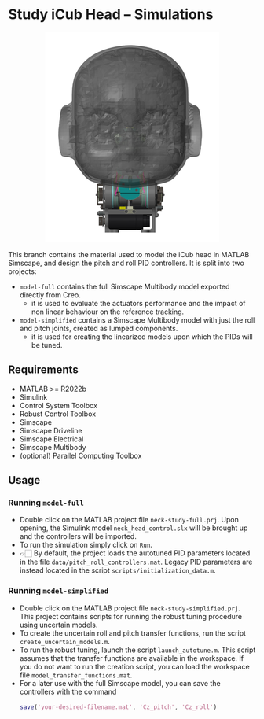 Study iCub Head – Simulations
=============================

<center>
<img src="./assets/head.png"></img>
</center>

This branch contains the material used to model the iCub head in MATLAB Simscape, and design the pitch and roll PID controllers.
It is split into two projects:
- `model-full` contains the full Simscape Multibody model exported directly from Creo.
     - it is used to evaluate the actuators performance and the impact of non linear behaviour on the reference tracking.
- `model-simplified` contains a Simscape Multibody model with just the roll and pitch joints, created as lumped components.
    - it is used for creating the linearized models upon which the PIDs will be tuned.

## Requirements
 - MATLAB >= R2022b
 - Simulink
 - Control System Toolbox
 - Robust Control Toolbox
 - Simscape
 - Simscape Driveline
 - Simscape Electrical
 - Simscape Multibody
 - (optional) Parallel Computing Toolbox

## Usage

### Running `model-full`
- Double click on the MATLAB project file `neck-study-full.prj`. Upon opening, the Simulink model `neck_head_control.slx` will be brought up and the controllers will be imported.
- To run the simulation simply click on `Run`.
- 👉🏻 By default, the project loads the autotuned PID parameters located in the file `data/pitch_roll_controllers.mat`. Legacy PID parameters are instead located in the script `scripts/initialization_data.m`.
### Running `model-simplified`
- Double click on the MATLAB project file `neck-study-simplified.prj`. This project contains scripts for running the robust tuning procedure using uncertain models.
- To create the uncertain roll and pitch transfer functions, run the script `create_uncertain_models.m`.
- To run the robust tuning, launch the script `launch_autotune.m`. This script assumes that the transfer functions are available in the workspace. If you do not want to run the creation script, you can load the workspace file `model_transfer_functions.mat`.
- For a later use with the full Simscape model, you can save the controllers with the command
  ```matlab
  save('your-desired-filename.mat', 'Cz_pitch', 'Cz_roll')
  ```
  
